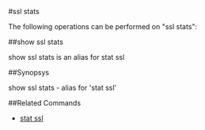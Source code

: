 #ssl stats

The following operations can be performed on "ssl stats":


##show ssl stats

show ssl stats is an alias for stat ssl


##Synopsys

show ssl stats - alias for 'stat ssl'


##Related Commands

<ul><li><a href="../../..//">stat ssl</a></li></ul>



